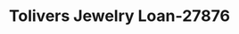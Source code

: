 ---
f_zip-code: 37115
f_state-code: TN
title: Tolivers Jewelry Loan-27876
f_phone: 615-865-7296
f_city-only: Madison
f_address: 1106 Gallatin Pike S Madison
f_location-unique-id: '27876'
slug: tolivers-jewelry-loan-27876
updated-on: '2024-05-30T13:46:58.046Z'
created-on: '2024-05-30T13:36:59.803Z'
published-on: '2024-05-30T13:54:32.469Z'
f_city-state: cms/city/madison-tn.md
f_company: cms/company/tolivers-jewelry-loan.md
f_state: cms/state/tennessee.md
layout: '[payday-loan].html'
tags: payday-loan
---